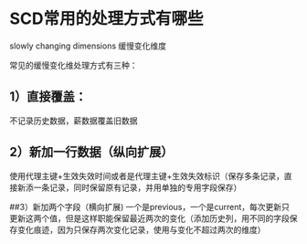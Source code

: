 # SCD常用的处理方式有哪些

slowly changing dimensions 缓慢变化维度

常见的缓慢变化维处理方式有三种：

## 1）直接覆盖：

不记录历史数据，薪数据覆盖旧数据

## 2）新加一行数据（纵向扩展）
使用代理主键+生效失效时间或者是代理主键+生效失效标识（保存多条记录，直接新添一条记录，同时保留原有记录，并用单独的专用字段保存）

##3）新加两个字段（横向扩展)
一个是previous，一个是current，每次更新只更新这两个值，但是这样职能保留最近两次的变化（添加历史列，用不同的字段保存变化痕迹，因为只保存两次变化记录，使用与变化不超过两次的维度）
